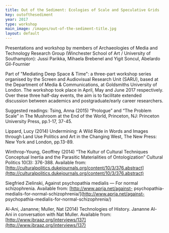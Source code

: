 ```yaml
---
title: Out of the Sediment: Ecologies of Scale and Speculative Grids
key: outofthesediment
year: 2017
type: workshop
main_image: /images/out-of-the-sediment-title.jpg
layout: default
---
```


Presentations and workshop by members of Archaeologies of Media and Technology Research Group (Winchester School of Art / University of Southampton): Jussi Parikka, Mihaela Brebenel and Yigit Soncul, Abelardo Gil-Fournier 


Part of "Mediating Deep Space & Time": a three-part workshop series organised by the Screen and Audiovisual Research Unit (SARU), based at the Department of Media & Communications, at Goldsmiths University of London. The workshop took place in April, May and June 2017 respectively. Over these three half-day events, the aim is to facilitate extended discussion between academics and postgraduate/early career researchers. 

Suggested readings: 
Tsing, Anna (2015) “Prologue” and “The Problem Scale” in The Mushroom
at the End of the World, Princeton, NJ: Princeton University Press, pp.1-17, 37-45. 

Lippard, Lucy (2014) Undermining: A Wild Ride in Words and Images
through Land Use Politics and Art in the Changing West, The New Press:
New York and London, pp.13-89.

Winthrop-Young, Geoffrey (2014) “The Kultur of Cultural Techniques
Conceptual Inertia and the Parasitic Materialities of Ontologization”
Cultural Politics 10(3): 376-388.
Available from:
[http://culturalpolitics.dukejournals.org/content/10/3/376.abstract](http://culturalpolitics.dukejournals.org/content/10/3/376.abstract)

Siegfried Zielinski, Against psychopathia medialis — For normal
schizophrenia. Available from: [http://www.aprja.net/against-
psychopathia-medialis-for-normal-schizophrenia/](http://www.aprja.net/against-
psychopathia-medialis-for-normal-schizophrenia/)

Al-Ani, Jananne; Muller, Nat (2014) Technologies of History. Jananne Al-
Ani in conversation with Nat Muller. Available from:
[http://www.ibraaz.org/interviews/137](http://www.ibraaz.org/interviews/137)